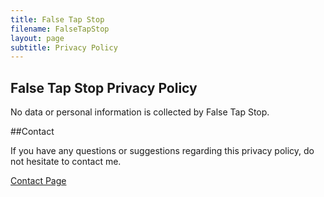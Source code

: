 ```yaml
---
title: False Tap Stop
filename: FalseTapStop
layout: page
subtitle: Privacy Policy
---
```



## False Tap Stop Privacy Policy

No data or personal information is collected by False Tap Stop.

##Contact

If you have any questions or suggestions regarding this privacy policy, do not hesitate to contact me.

[Contact Page](/FalseTapStop)
